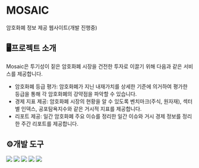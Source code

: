 # MOSAIC
암호화폐 정보 제공 웹사이트(개발 진행중)
 
 
  
  

## 🖥️프로젝트 소개
Mosaic은 투기성이 짙은 암호화폐 시장을 건전한 투자로 이끌기 위해 다음과 같은 서비스를 제공합니다.

- 암호화폐 등급 평가: 암호화폐가 지닌 내재가치를 상세한 기준에 의거하여 평가한 등급을 통해 각 암호화폐의 강약점을 파악할 수 있습니다.
- 경제 지표 제공: 암호화폐 시장의 현황을 알 수 있도록 벤치마크(주식, 원자재), 섹터별 인덱스, 공포탐욕지수와 같은 거시적 지표를 제공합니다.
- 리포트 제공: 일간 암호화폐 주요 이슈를 정리한 일간 이슈와 거시 경제 정보를 정리한 주간 리포트를 제공합니다.

## ⚙️개발 도구
<img src="https://img.shields.io/badge/JavaScript-grey?style=flat&logo=JavaScript&logoColor=F7DF1E"/> <img src="https://img.shields.io/badge/React-white?style=flat&logo=React&logoColor=61DAFB"/> <img src="https://img.shields.io/badge/MUI-yellow?style=flat&logo=MUI&logoColor=007FFF"/> <img src="https://img.shields.io/badge/styled components-blue?style=flat&logo=styled-components&logoColor=DB7093"/> <img src="https://img.shields.io/badge/Firebase-orange?style=flat&logo=Firebase&logoColor=FFCA28"/> 
